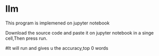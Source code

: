 # llm
This program is implemened on jupyter notebook

Download the source code and paste it on jupyter notebook in a singe cell,Then press run.

#It will run and gives u the accuracy,top 0 words
